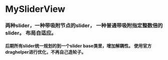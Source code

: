 # MySliderView

<h3>
  两种slider，一种带吸附节点的slider，
  一种普通带吸附指定整数倍的slider。
  布局自适应。
</h3>

<h4>
  后期所有slider统一规划的到一个slider base类里，增加解耦性。
  使用官方draghelper进行优化，不再自己造轮子。
</h4>
